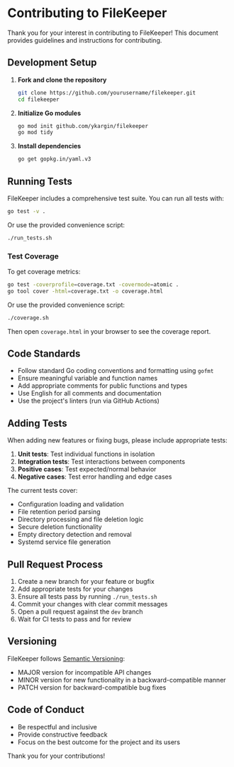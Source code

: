 # Contributing to FileKeeper

Thank you for your interest in contributing to FileKeeper! This document provides guidelines and instructions for contributing.

## Development Setup

1. **Fork and clone the repository**
   ```bash
   git clone https://github.com/yourusername/filekeeper.git
   cd filekeeper
   ```

2. **Initialize Go modules**
   ```bash
   go mod init github.com/ykargin/filekeeper
   go mod tidy
   ```

3. **Install dependencies**
   ```bash
   go get gopkg.in/yaml.v3
   ```

## Running Tests

FileKeeper includes a comprehensive test suite. You can run all tests with:

```bash
go test -v .
```

Or use the provided convenience script:

```bash
./run_tests.sh
```

### Test Coverage

To get coverage metrics:

```bash
go test -coverprofile=coverage.txt -covermode=atomic .
go tool cover -html=coverage.txt -o coverage.html
```

Or use the provided convenience script:

```bash
./coverage.sh
```

Then open `coverage.html` in your browser to see the coverage report.

## Code Standards

- Follow standard Go coding conventions and formatting using `gofmt`
- Ensure meaningful variable and function names
- Add appropriate comments for public functions and types
- Use English for all comments and documentation
- Use the project's linters (run via GitHub Actions)

## Adding Tests

When adding new features or fixing bugs, please include appropriate tests:

1. **Unit tests**: Test individual functions in isolation
2. **Integration tests**: Test interactions between components
3. **Positive cases**: Test expected/normal behavior
4. **Negative cases**: Test error handling and edge cases

The current tests cover:
- Configuration loading and validation
- File retention period parsing
- Directory processing and file deletion logic
- Secure deletion functionality
- Empty directory detection and removal
- Systemd service file generation

## Pull Request Process

1. Create a new branch for your feature or bugfix
2. Add appropriate tests for your changes
3. Ensure all tests pass by running `./run_tests.sh`
4. Commit your changes with clear commit messages
5. Open a pull request against the `dev` branch
6. Wait for CI tests to pass and for review

## Versioning

FileKeeper follows [Semantic Versioning](https://semver.org/):

- MAJOR version for incompatible API changes
- MINOR version for new functionality in a backward-compatible manner
- PATCH version for backward-compatible bug fixes

## Code of Conduct

- Be respectful and inclusive
- Provide constructive feedback
- Focus on the best outcome for the project and its users

Thank you for your contributions!